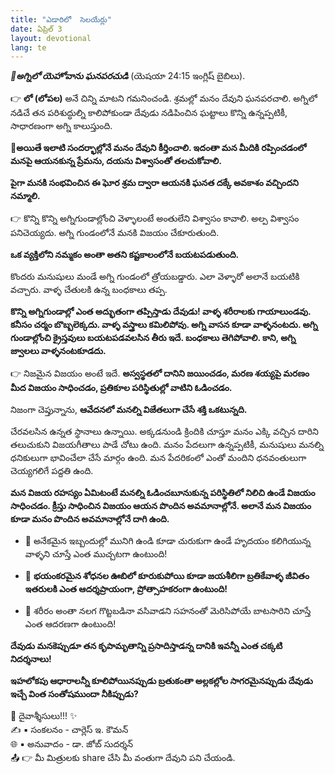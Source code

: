 ```yaml
---
title: "ఎడారిలో  సెలయేర్లు"
date: ఏప్రిల్ 3
layout: devotional
lang: te
---
```


***📖అగ్నిలో యెహోవాను ఘనపరచుడి*** (యెషయా 24:15 ఇంగ్లిష్ బైబిలు).

👉 **లో (లోపల)** అనే చిన్ని మాటని గమనించండి. శ్రమల్లో మనం దేవుని ఘనపరచాలి. అగ్నిలో నడిచే తన పరిశుద్ధుల్ని కాలిపోకుండా దేవుడు నడిపించిన ఘట్టాలు కొన్ని ఉన్నప్పటికీ, సాధారణంగా అగ్ని కాలుస్తుంది.

**📖అయితే ఇలాటి సందర్భాల్లోనే మనం దేవుని కీర్తించాలి. ఇదంతా మన మీదికి రప్పించడంలో మనపై ఆయనకున్న ప్రేమను, దయను విశ్వాసంతో తలచుకోవాలి.**

**పైగా మనకి సంభవించిన ఈ ఘోర శ్రమ ద్వారా ఆయనకి ఘనత దక్కే అవకాశం వచ్చిందని నమ్మాలి.**

👉 కొన్ని కొన్ని అగ్నిగుండాల్లోంచి వెళ్ళాలంటే అంతులేని విశ్వాసం కావాలి. అల్ప విశ్వాసం పనిచెయ్యదు. అగ్ని గుండంలోనే మనకి విజయం చేకూరుతుంది.

**ఒక వ్యక్తిలోని నమ్మకం అంతా అతని కష్టకాలంలోనే బయటపడుతుంది.**

 కొందరు మనుషులు మండే అగ్ని గుండంలో త్రోయబడ్డారు. ఎలా వెళ్ళారో అలానే బయటికి వచ్చారు. వాళ్ళ చేతులకి ఉన్న బంధకాలు తప్ప.

**కొన్ని అగ్నిగుండాల్లో ఎంత అద్భుతంగా తప్పిస్తాడు దేవుడు! వాళ్ళ శరీరాలకు గాయాలుండవు. కనీసం చర్మం బొబ్బలెక్కదు. వాళ్ళ వస్త్రాలు కమిలిపోవు. అగ్ని వాసన కూడా వాళ్ళనంటదు. అగ్ని గుండాల్లోంచి క్రైస్తవులు బయటపడవలసిన తీరు ఇదే. బంధకాలు తెగిపోవాలి. కాని, అగ్ని జ్వాలలు వాళ్ళనంటకూడదు.**

👉 నిజమైన విజయం అంటే ఇదే. 
**అస్వస్థతలో దానిని జయించడం, మరణ శయ్యపై మరణం మీద విజయం సాధించడం, ప్రతికూల పరిస్థితుల్లో వాటిని ఓడించడం.**

నిజంగా చెప్తున్నాను, **ఆవేదనలో మనల్ని విజేతలుగా చేసే శక్తి ఒకటున్నది.** 

చేరవలసిన ఉన్నత స్థానాలు ఉన్నాయి. అక్కడనుండి క్రిందికి చూస్తూ మనం ఎక్కి వచ్చిన దారిని తలుచుకుని విజయగీతాలు పాడే చోటు ఉంది. మనం పేదలుగా ఉన్నప్పటికీ, మనుషులు మనల్ని ధనికులుగా భావించేలా చేసే మార్గం ఉంది. మన పేదరికంలో ఎంతో మందిని ధనవంతులుగా చెయ్యగలిగే పద్దతి ఉంది. 

**మన విజయ రహస్యం ఏమిటంటే మనల్ని ఓడించబూనుకున్న పరిస్థితిలో నిలిచి ఉండే విజయం సాధించడం. క్రీస్తు సాధించిన విజయం ఆయన పొందిన అవమానాల్లోనే. అలానే మన విజయం కూడా మనం పొందిన అవమానాల్లోనే దాగి ఉంది.**

- 🔹 అనేకమైన ఇబ్బందుల్లో మునిగి ఉండి కూడా చురుకుగా ఉండే హృదయం కలిగియున్న వాళ్ళని చూస్తే ఎంత ముచ్చటగా ఉంటుంది!

- 🔹 **భయంకరమైన శోధనల ఊబిలో కూరుకుపోయి కూడా జయశీలిగా బ్రతికేవాళ్ళ జీవితం ఇతరులకి ఎంత ఆదర్శప్రాయంగా, ప్రోత్సాహకరంగా ఉంటుంది!**
- 🔹 శరీరం అంతా నలగ గొట్టబడినా వసివాడని సహనంతో మెరిసిపోయే బాటసారిని చూస్తే ఎంత ఆదరణగా ఉంటుంది!

**దేవుడు మనకెప్పుడూ తన కృపామృతాన్ని ప్రసాదిస్తాడన్న దానికి ఇవన్నీ ఎంత చక్కటి నిదర్శనాలు!**

**ఇహలోకపు ఆధారాలన్నీ కూలిపోయినప్పుడు బ్రతుకంతా అల్లకల్లోల సాగరమైనప్పుడు దేవుడు ఇచ్చే వింత సంతోషముందా నీకిప్పుడు?**

<div class="blessing">🙏 <span class="bless-text">దైవాశ్శీసులు!!!</span> ✨</div>

<div class="credit">✍️ <span class="credit-text">▪ సంకలనం - చార్లెస్ ఇ. కౌమన్</span></div>
<div class="credit">🌐 <span class="credit-text">▪ అనువాదం - డా. జోబ్ సుదర్శన్</span></div>


<div class="share">📤 👉 <span class="share-text">మీ మిత్రులకు share చేసి మీ వంతుగా దేవుని పని చేయండి.</span></div>
